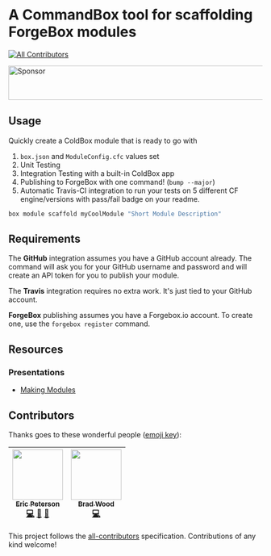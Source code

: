 # A CommandBox tool for scaffolding ForgeBox modules
[![All Contributors](https://img.shields.io/badge/all_contributors-2-orange.svg?style=flat-square)](#contributors)

<a target='_blank' rel='nofollow' href='https://app.codesponsor.io/link/TQMfPZtDP7SHs7UgJVGg61uH/elpete/cb-module-template'>
  <img alt='Sponsor' width='888' height='68' src='https://app.codesponsor.io/embed/TQMfPZtDP7SHs7UgJVGg61uH/elpete/cb-module-template.svg' />
</a>

## Usage

Quickly create a ColdBox module that is ready to go with

1. `box.json` and `ModuleConfig.cfc` values set
2. Unit Testing
3. Integration Testing with a built-in ColdBox app
4. Publishing to ForgeBox with one command! (`bump --major`)
5. Automatic Travis-CI integration to run your tests on 5 different CF engine/versions with pass/fail badge on your readme.

```bash
box module scaffold myCoolModule "Short Module Description"
```

## Requirements

The **GitHub** integration assumes you have a GitHub account already.  The command will ask you for your GitHub username and password and will create an API token for you to publish your module.

The **Travis** integration requires no extra work.  It's just tied to your GitHub account.

**ForgeBox** publishing assumes you have a Forgebox.io account.  To create one, use the `forgebox register` command.

## Resources

### Presentations

+ [Making Modules](https://speakerdeck.com/elpete/making-modules)

## Contributors

Thanks goes to these wonderful people ([emoji key](https://github.com/kentcdodds/all-contributors#emoji-key)):

<!-- ALL-CONTRIBUTORS-LIST:START - Do not remove or modify this section -->
| [<img src="https://avatars1.githubusercontent.com/u/2583646?v=4" width="100px;"/><br /><sub>Eric Peterson</sub>](https://github.com/elpete)<br />[💻](https://github.com/elpete/cb-module-template/commits?author=elpete "Code") [📖](https://github.com/elpete/cb-module-template/commits?author=elpete "Documentation") [📢](#talk-elpete "Talks") | [<img src="https://avatars0.githubusercontent.com/u/584009?v=4" width="100px;"/><br /><sub>Brad Wood</sub>](http://www.codersrevolution.com)<br />[💻](https://github.com/elpete/cb-module-template/commits?author=bdw429s "Code") |
| :---: | :---: |
<!-- ALL-CONTRIBUTORS-LIST:END -->

This project follows the [all-contributors](https://github.com/kentcdodds/all-contributors) specification. Contributions of any kind welcome!
